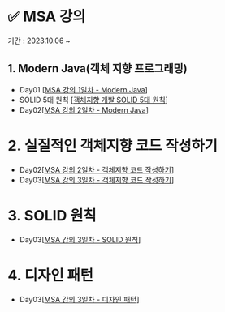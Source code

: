 # ✅ MSA 강의

기간 : 2023.10.06 ~

## 1. Modern Java(객체 지향 프로그래밍)

* Day01 [[MSA 강의 1일차 - Modern Java](https://velog.io/@hyensukim/MSA-%EA%B0%95%EC%9D%98-1%EC%9D%BC%EC%B0%A8-Modern-Java "1일차 링크")]
* SOLID 5대 원칙 [[객체지향 개발 SOLID 5대 원칙](https://velog.io/@hyensukim/%EA%B0%9D%EC%B2%B4%EC%A7%80%ED%96%A5-%EA%B0%9C%EB%B0%9C-SOLID-5%EB%8C%80-%EC%9B%90%EC%B9%99 "1일차 추가 공부")]
* Day02[[MSA 강의 2일차 - Modern Java](https://velog.io/@hyensukim/MSA-2%EC%9D%BC%EC%B0%A8-Chap01.-Modern-Java)]

# 2. 실질적인 객체지향 코드 작성하기

- Day02[[MSA 강의 2일차 - 객체지향 코드 작성하기](https://velog.io/@hyensukim/MSA-2%EC%9D%BC%EC%B0%A8-Chap02.-%EC%8B%A4%EC%A7%88%EC%A0%81%EC%9D%B8-%EA%B0%9D%EC%B2%B4%EC%A7%80%ED%96%A5-%EC%BD%94%EB%93%9C-%EC%9E%91%EC%84%B1%ED%95%98%EA%B8%B0)]
- Day03[[MSA 강의 3일차 - 객체지향 코드 작성하기](https://velog.io/@hyensukim/MSA-3%EC%9D%BC%EC%B0%A8-Chap02.-%EA%B0%9D%EC%B2%B4%EC%A7%80%ED%96%A5%EC%A0%81-%EC%BD%94%EB%93%9C-%EC%9E%91%EC%84%B1%ED%95%98%EA%B8%B0)]

# 3. SOLID 원칙

- Day03[[MSA 강의 3일차 - SOLID 원칙](https://velog.io/@hyensukim/MSA-3%EC%9D%BC%EC%B0%A8-Chap03.-SOLID-%EC%9B%90%EC%B9%99)]

# 4. 디자인 패턴

- Day03[[MSA 강의 3일차 - 디자인 패턴](https://velog.io/@hyensukim/MSA-3%EC%9D%BC%EC%B0%A8-Chap04.-%EB%94%94%EC%9E%90%EC%9D%B8-%ED%8C%A8%ED%84%B4)]
